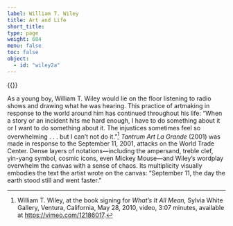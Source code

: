 ```yaml
---
label: William T. Wiley
title: Art and Life
short_title:
type: page
weight: 684
menu: false
toc: false
object:
  - id: "wiley2a"
---
```


{{<q-figure id="wiley3a" >}}


As a young boy, William T. Wiley would lie on the floor listening to radio shows and drawing what he was hearing. This practice of artmaking in response to the world around him has continued throughout his life: “When a story or an incident hits me hard enough, I have to do something about it or I want to do something about it. The injustices sometimes feel so overwhelming . . . but I can’t not do it.”[^1] *Tantrum Art La Grande* (2001) was made in response to the September 11, 2001, attacks on the World Trade Center. Dense layers of notations—including the ampersand, treble clef, yin-yang symbol, cosmic icons, even Mickey Mouse—and Wiley’s wordplay overwhelm the canvas with a sense of chaos. Its multiplicity visually embodies the text the artist wrote on the canvas: “September 11, the day the earth stood still and went faster.”

[^1]: William T. Wiley, at the book signing for *What’s It All Mean,* Sylvia White Gallery, Ventura, California, May 28, 2010, video, 3:07 minutes, available at https://vimeo.com/12186017.
